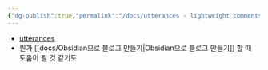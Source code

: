 ```yaml
---
{"dg-publish":true,"permalink":"/docs/utterances - lightweight comments widget built on GitHub issues/","title":"utterances - lightweight comments widget built on GitHub issues"}
---
```


- [utterances](https://www.44bits.io/)
- 뭔가 [[docs/Obsidian으로 블로그 만들기\|Obsidian으로 블로그 만들기]] 할 때 도움이 될 것 같기도
